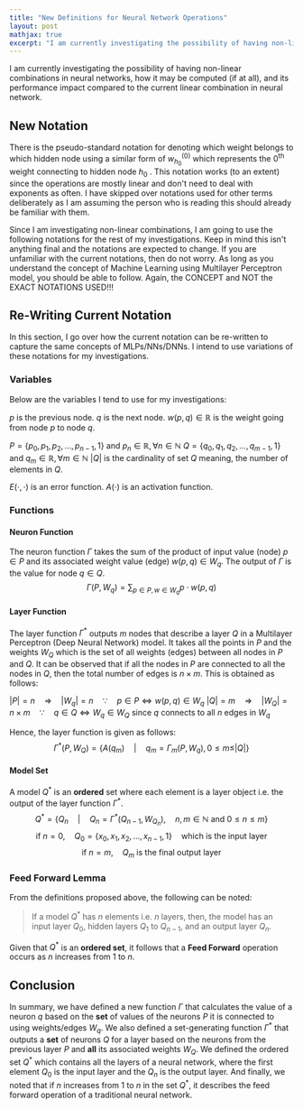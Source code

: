 ```yaml
---
title: "New Definitions for Neural Network Operations"
layout: post
mathjax: true
excerpt: "I am currently investigating the possibility of having non-linear combinations in neural networks, how it may be computed (if at all), and its performance impact compared to the current linear combination in neural network."
---
```


I am currently investigating the possibility of having non-linear combinations in neural networks, how it may be computed (if at all), and its performance impact compared to the current linear combination in neural network.

## New Notation
There is the pseudo-standard notation for denoting which weight belongs to which hidden node using a similar form of $w^{(0)}_{h_0}$  which represents the $0^{\text{th}}$ weight connecting to hidden node $h_0$ . This notation works (to an extent) since the operations are mostly linear and don't need to deal with exponents as often. I have skipped over notations used for other terms deliberately as I am assuming the person who is reading this should already be familiar with them.

Since I am investigating non-linear combinations, I am going to use the following notations for the rest of my investigations. Keep in mind this isn't anything final and the notations are expected to change. If you are unfamiliar with the current notations, then do not worry. As long as you understand the concept of Machine Learning using Multilayer Perceptron model, you should be able to follow. Again, the CONCEPT and NOT the EXACT NOTATIONS USED!!!

## Re-Writing Current Notation
In this section, I go over how the current notation can be re-written to capture the same concepts of MLPs/NNs/DNNs. I intend to use variations of these notations for my investigations.
### Variables
Below are the variables I tend to use for my investigations:

$p$ is the previous node.
$q$ is the next node.
$w(p, q) \in \mathbb{R}$ is the weight going from node $p$ to node $q$.

$P = \{p_0, p_1, p_2, ..., p_{n-1}, 1\}$ and $p_n \in \mathbb{R}, \forall n \in \mathbb{N}$ 
$Q = \{q_0, q_1, q_2, ..., q_{m-1}, 1\}$ and $q_m \in \mathbb{R}, \forall m \in \mathbb{N}$ 
$|Q|$ is the cardinality of set $Q$ meaning, the number of elements in $Q$.

$E(\cdot, \cdot)$ is an error function.
$A(\cdot)$ is an activation function.

### Functions
#### Neuron Function
The neuron function $\Gamma$ takes the sum of the product of input value (node) $p \in P$ and its associated weight value (edge) $w(p,q) \in W_q$. The output of $\Gamma$ is the value for node $q \in Q$.
$$\Gamma (P, W_q) = \sum_{p \in P, w \in W_q} p \cdot w(p, q)$$
#### Layer Function
The layer function $\Gamma^{*}$ outputs $m$ nodes that describe a layer $Q$ in a Multilayer Perceptron (Deep Neural Network) model. It takes all the points in $P$ and the weights $W_Q$ which is the set of all weights (edges) between all nodes in $P$ and $Q$. It can be observed that if all the nodes in $P$ are connected to all the nodes in $Q$, then the total number of edges is $n \times m$. This is obtained as follows:

$|P| = n \quad \Rightarrow \quad |W_q| = n \quad \because \quad p \in P \Leftrightarrow w(p, q) \in W_q$ 
$|Q| = m \quad \Rightarrow \quad |W_Q| = n \times m \quad \because \quad q \in Q \Leftrightarrow W_q \in W_Q$ since $q$ connects to all $n$ edges in $W_q$ 

Hence, the layer function is given as follows:
$$\Gamma^{*} (P, W_Q) = \{A(q_m)\quad |\quad q_m = \Gamma_{m}(P, W_q), 0 \le m \le |Q|\}$$
#### Model Set
A model $Q^*$ is an **ordered** set where each element is a layer object i.e. the output of the layer function $\Gamma^*$.
$$Q^* = \{Q_{n} \quad | \quad Q_{n} = \Gamma^*(Q_{n-1}, W_{Q_n}), \quad n,m \in \mathbb{N} \text{ and } 0 \le n \le m\}$$
$$\text{if } n=0, \quad Q_0 = \{x_0, x_1, x_2, ..., x_{n-1}, 1\} \quad \text{which is the input layer}$$
$$\text{if }n = m, \quad Q_m \text{ is the final output layer}$$
### Feed Forward Lemma
From the definitions proposed above, the following can be noted:

> If a model $Q^*$ has $n$ elements i.e. $n$ layers, then, the model has an input layer $Q_0$, hidden layers $Q_1$ to $Q_{n-1}$, and an output layer $Q_n$.

Given that $Q^*$ is an **ordered set**, it follows that a **Feed Forward** operation occurs as $n$ increases from $1$ to $n$.

## Conclusion
In summary, we have defined a new function $\Gamma$ that calculates the value of a neuron $q$ based on the **set** of values of the neurons $P$ it is connected to using weights/edges $W_q$. We also defined a set-generating function $\Gamma^*$ that outputs a **set** of neurons $Q$ for a layer based on the neurons from the previous layer $P$ and **all** its associated weights $W_Q$. We defined the ordered set $Q^*$ which contains all the layers of a neural network, where the first element $Q_0$ is the input layer and the $Q_n$ is the output layer. And finally, we noted that if $n$ increases from $1$ to $n$ in the set $Q^*$, it describes the feed forward operation of a traditional neural network.
